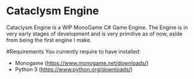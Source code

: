 # Cataclysm Engine
Cataclysm Engine is a WIP MonoGame C# Game Engine. The Engine is in very early stages of development and is very primitive as of now, aside from being the first engine I make.

#Requirements
You currently require to have installed:
 - Monogame (https://www.monogame.net/downloads/)
 - Python 3 (https://www.python.org/downloads/)
